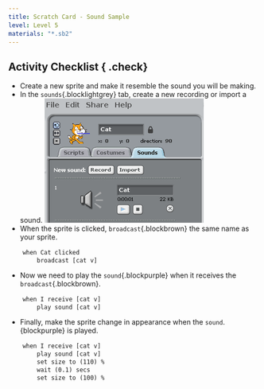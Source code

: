```yaml
---
title: Scratch Card - Sound Sample
level: Level 5
materials: "*.sb2"
---
```


## Activity Checklist { .check}

+ Create a new sprite and make it resemble the sound you will be making.
+ In the `sounds`{.blocklightgrey} tab, create a new recording or import a sound.
![cat sound sample](sound-sample.png)
+ When the sprite is clicked, `broadcast`{.blockbrown} the same name as your sprite.
```blocks
    when Cat clicked
        broadcast [cat v]
```

+ Now we need to play the `sound`{.blockpurple} when it receives the `broadcast`{.blockbrown}.
```blocks
    when I receive [cat v]
        play sound [cat v]
```

+ Finally, make the sprite change in appearance when the `sound`.{blockpurple} is played.
```blocks
    when I receive [cat v]
        play sound [cat v]
        set size to (110) %
        wait (0.1) secs
        set size to (100) %
```
